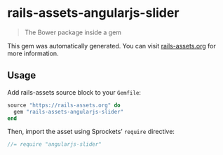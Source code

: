 # rails-assets-angularjs-slider

> The Bower package inside a gem

This gem was automatically generated. You can visit [rails-assets.org](https://rails-assets.org) for more information.

## Usage

Add rails-assets source block to your `Gemfile`:

```ruby
source "https://rails-assets.org" do
  gem "rails-assets-angularjs-slider"
end

```

Then, import the asset using Sprockets’ `require` directive:

```js
//= require "angularjs-slider"
```
